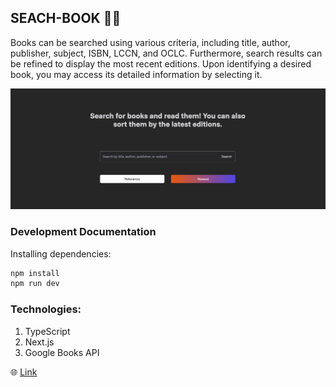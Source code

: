 ## SEACH-BOOK 🔎📙
Books can be searched using various criteria, including title, author, publisher, subject, ISBN, LCCN, and OCLC. Furthermore, search results can be refined to display the most recent editions. Upon identifying a desired book, you may access its detailed information by selecting it.

<img src="./public/banner-git.png" />

### Development Documentation

Installing dependencies:

```bash
npm install
npm run dev
```

### Technologies:
1. TypeScript
2. Next.js
3. Google Books API

🌐 <a href="https://search-gbook.vercel.app/">Link</a>
